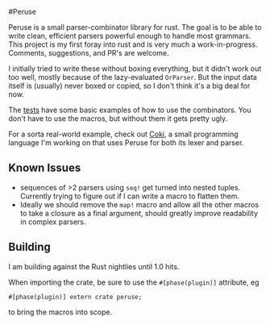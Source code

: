 #Peruse

Peruse is a small parser-combinator library for rust.  The goal is to be able
to write clean, efficient parsers powerful enough to handle most grammars.
This project is my first foray into rust and is very much a work-in-progress.
Comments, suggestions, and PR's are welcome.

I initially tried to write these without boxing everything, but it didn't work
out too well, mostly because of the lazy-evaluated `OrParser`.  But the input
data itself is (usually) never boxed or copied, so I don't think it's a big
deal for now.

The [tests](src/peruse/tests.rs) have some basic examples of how to use the combinators.  You don't
have to use the macros, but without them it gets pretty ugly.

For a sorta real-world example, check out
[Coki](https://github.com/DanSimon/coki), a small programming language I'm
working on that uses Peruse for both its lexer and parser.


## Known Issues

* sequences of >2 parsers using `seq!` get turned into nested tuples.  Currently trying to figure out if I can write a macro to flatten them.
* Ideally we should remove the `map!` macro and allow all the other macros to take a closure as a final argument, should greatly improve readability in complex parsers.

## Building

I am building against the Rust nightlies until 1.0 hits.

When importing the crate, be sure to use the `#[phase(plugin)]` attribute, eg

```
#[phase(plugin)] extern crate peruse;
```
to bring the macros into scope.

